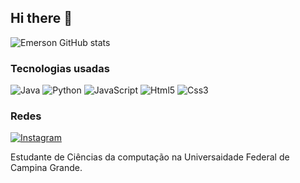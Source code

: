 ## Hi there 👋

![Emerson GitHub stats](https://github-readme-stats.vercel.app/api?username=Emerson349&show_icons=true&theme=radical)

### Tecnologias usadas

<div style="display: inline_block">
    <img alt="Java" src="https://img.shields.io/badge/Java-000?style=for-the-badge&logo=openjdk&logoColor=white">
    <img alt="Python" src="https://img.shields.io/badge/Python-14354C?style=for-the-badge&logo=python&logoColor=white">
    <img alt="JavaScript" src="https://img.shields.io/badge/JavaScript-323330?style=for-the-badge&logo=javascript&logoColor=F7DF1E">
    <img alt="Html5" src="https://img.shields.io/badge/HTML5-E34F26?style=for-the-badge&logo=html5&logoColor=white">
    <img alt="Css3" src="https://img.shields.io/badge/CSS3-1572B6?style=for-the-badge&logo=css3&logoColor=white">  
</div>

### Redes

[![Instagram](https://img.shields.io/badge/Instagram-E4405F?style=for-the-badge&logo=instagram&logoColor=white)](https://www.instagram.com/emerson_h9/)

Estudante de Ciências da computação na Universaidade Federal de Campina Grande.
